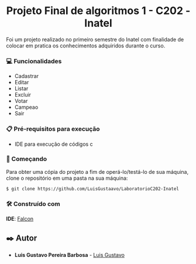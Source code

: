 <h1 align = "center">Projeto Final de algoritmos 1 - C202 - Inatel </h1>

<p> Foi um projeto realizado no primeiro semestre do Inatel com finalidade de colocar em pratica os conhecimentos adquiridos durante o curso. <p/>

### 💻 Funcionalidades
- Cadastrar 
- Editar 
- Listar 
- Excluir
- Votar 
- Campeao
- Sair

### 📋 Pré-requisitos para execução
- IDE para execução de códigos c

### 🚀 Começando
Para obter uma cópia do projeto a fim de operá-lo/testá-lo de sua máquina, clone o repositório em uma pasta na sua máquina:
```
$ git clone https://github.com/LuisGustaavo/LaboratorioC202-Inatel
```

### 🛠️ Construído com
**IDE**: [Falcon](http://falconcpp.sourceforge.net/)

## ✒️ Autor

* **Luis Gustavo Pereira Barbosa** - [Luis Gustavo](https://github.com/LuisGustaavo)
